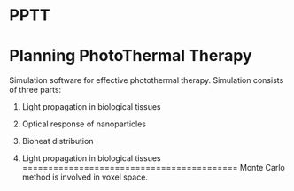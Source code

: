 # PPTT
Planning PhotoThermal Therapy 
=============================

Simulation software for effective photothermal therapy. 
Simulation consists of three parts:
1. Light propagation in biological tissues
2. Optical response of nanoparticles
3. Bioheat distribution

1. Light propagation in biological tissues
==========================================
Monte Carlo method is involved in voxel space.
